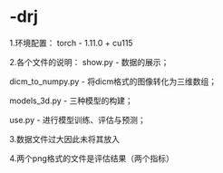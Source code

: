 # -drj
1.环境配置：
torch - 1.11.0 + cu115


2.各个文件的说明：
show.py - 数据的展示；

dicm_to_numpy.py - 将dicm格式的图像转化为三维数组；

models_3d.py - 三种模型的构建；

use.py - 进行模型训练、评估与预测；

3.数据文件过大因此未将其放入


4.两个png格式的文件是评估结果（两个指标）

